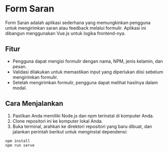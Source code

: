# Form Saran

Form Saran adalah aplikasi sederhana yang memungkinkan pengguna untuk mengirimkan saran atau feedback melalui formulir. Aplikasi ini dibangun menggunakan Vue.js untuk logika frontend-nya.

## Fitur

- Pengguna dapat mengisi formulir dengan nama, NPM, jenis kelamin, dan pesan.
- Validasi dilakukan untuk memastikan input yang diperlukan diisi sebelum mengirimkan formulir.
- Setelah mengirimkan formulir, pengguna dapat melihat hasilnya dalam modal.

## Cara Menjalankan

1. Pastikan Anda memiliki Node.js dan npm terinstal di komputer Anda.
2. Clone repositori ini ke komputer lokal Anda.
3. Buka terminal, arahkan ke direktori repositori yang baru dibuat, dan jalankan perintah berikut untuk menginstal dependensi:

```bash
npm install
npm run serve
